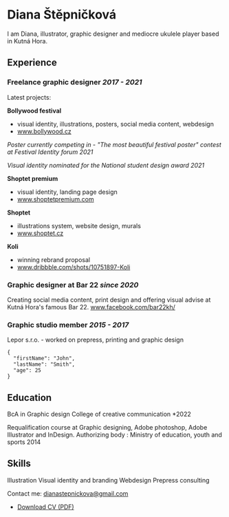 <!-- Use Markdown for headings, paragraphs, lists, etc. to add structural meaning to your content. -->

# Diana Štěpničková

I am Diana, illustrator, graphic designer and mediocre ukulele player based in Kutná Hora.


## Experience

### Freelance graphic designer *2017 - 2021*

Latest projects:

**Bollywood festival**
- visual identity, illustrations, posters, social media content, webdesign 
- www.bollywood.cz

*Poster currently competing in - "The most beautiful festival poster" contest at Festival Identity forum 2021*

*Visual identity nominated for the National student design award 2021* 

**Shoptet premium**
- visual identity, landing page design
- www.shoptetpremium.com

**Shoptet** 
- illustrations system, website design, murals
- www.shoptet.cz

**Koli**
- winning rebrand proposal
- www.dribbble.com/shots/10751897-Koli  

   
### Graphic designer at Bar 22 *since 2020*
Creating social media content, print design and offering visual advise at Kutná Hora's famous Bar 22.
www.facebook.com/bar22kh/


### Graphic studio member *2015 - 2017*

Lepor s.r.o. - worked on prepress, printing and graphic design
```
{
  "firstName": "John",
  "lastName": "Smith",
  "age": 25
}
```




## Education

BcA in Graphic design
College of creative communication 
*2022

Requalification course at Graphic designing, Adobe photoshop, Adobe Illustrator and InDesign.
Authorizing body : Ministry of education, youth and sports
2014



## Skills

Illustration
Visual identity and branding
Webdesign
Prepress consulting

Contact me: dianastepnickova@gmail.com

- [Download CV (PDF)](pdf/cv-2021-11-jgagne.pdf) <!-- At the top or bottom? -->
